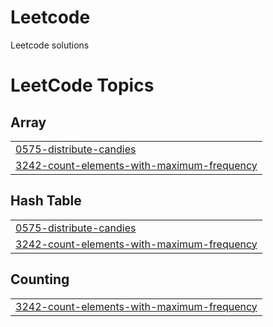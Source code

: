 # Leetcode
Leetcode solutions

<!---LeetCode Topics Start-->
# LeetCode Topics
## Array
|  |
| ------- |
| [0575-distribute-candies](https://github.com/NamRana/Leetcode/tree/master/0575-distribute-candies) |
| [3242-count-elements-with-maximum-frequency](https://github.com/NamRana/Leetcode/tree/master/3242-count-elements-with-maximum-frequency) |
## Hash Table
|  |
| ------- |
| [0575-distribute-candies](https://github.com/NamRana/Leetcode/tree/master/0575-distribute-candies) |
| [3242-count-elements-with-maximum-frequency](https://github.com/NamRana/Leetcode/tree/master/3242-count-elements-with-maximum-frequency) |
## Counting
|  |
| ------- |
| [3242-count-elements-with-maximum-frequency](https://github.com/NamRana/Leetcode/tree/master/3242-count-elements-with-maximum-frequency) |
<!---LeetCode Topics End-->